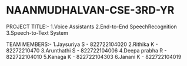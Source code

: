# NAANMUDHALVAN-CSE-3RD-YR
PROJECT TITLE:- 
1.Voice Assistants
2.End-to-End SpeechRecognition
3.Speech-to-Text System

TEAM MEMBERS:- 
1.Jaysuriya S - 822722104020 
2.Rithika K - 82272210470
3.Arunthathi S - 822722104006
4.Deepa prabha R - 822722104010
5.Kanaga K - 822722104303
6.Janani K - 822722104019

